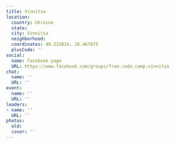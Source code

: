 ```yaml
---
title: Vinnitsa
location:
  country: Ukraine
  state: 
  city: Vinnitsa
  neighborhood: 
  coordinates: 49.232016, 28.467975
  plusCode: ''
social:
  name: Facebook page
  URL: https://www.facebook.com/groups/free.code.camp.vinnitsa
chat:
  name: ''
  URL: ''
event:
  name: ''
  URL: ''
leaders:
- name: ''
  URL: ''
photos:
  old: 
  cover: ''
---
```

